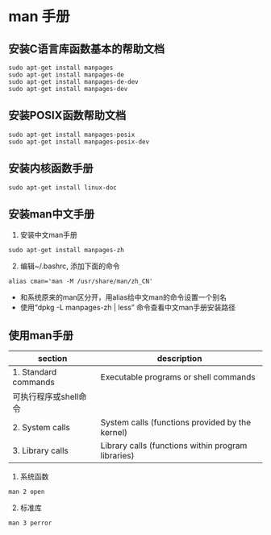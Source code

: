 # man 手册

## 安装C语言库函数基本的帮助文档
```
sudo apt-get install manpages
sudo apt-get install manpages-de
sudo apt-get install manpages-de-dev
sudo apt-get install manpages-dev
```

## 安装POSIX函数帮助文档
```
sudo apt-get install manpages-posix
sudo apt-get install manpages-posix-dev
```

## 安装内核函数手册
```
sudo apt-get install linux-doc
```

## 安装man中文手册
1. 安装中文man手册
```
sudo apt-get install manpages-zh
```

2. 编辑~/.bashrc, 添加下面的命令
```
alias cman='man -M /usr/share/man/zh_CN'
```
* 和系统原来的man区分开，用alias给中文man的命令设置一个别名
* 使用“dpkg -L manpages-zh | less” 命令查看中文man手册安装路径

## 使用man手册
|section|description|  
|----|----|  
|1. Standard commands|Executable programs or shell commands
可执行程序或shell命令|
|2. System calls|System calls (functions provided by the kernel)|  
|3. Library calls|Library calls (functions within program libraries)|  

1. 系统函数
```
man 2 open
```

2. 标准库
```
man 3 perror
```
